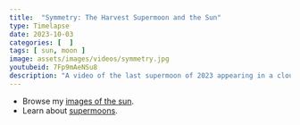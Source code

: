 ```yaml
---
title:  "Symmetry: The Harvest Supermoon and the Sun"
type: Timelapse
date: 2023-10-03
categories: [  ]
tags: [ sun, moon ]
image: assets/images/videos/symmetry.jpg
youtubeid: 7Fp9mAeNSu8
description: "A video of the last supermoon of 2023 appearing in a cloud sky following by the morning sun from the following day."
---
```


- Browse my <a href="{{site.baseurl}}/gallery/?category=Solar">images of the sun</a>.
- Learn about <a href="{{site.baseurl}}/tag/full-moons">supermoons</a>.